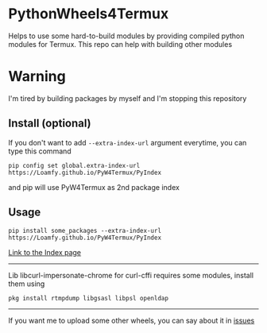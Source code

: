 # PythonWheels4Termux
Helps to use some hard-to-build modules by providing compiled python modules for Termux.​ This​ repo​ can​ help​ with building other modules

# Warning
I'm tired by building packages by myself and I'm stopping this repository

## Install (optional)
If you don't want to add ```--extra-index-url``` argument everytime, you can type this command
```
pip config set global.extra-index-url https://Loamfy.github.io/PyW4Termux/PyIndex
```
and pip will use PyW4Termux as 2nd package index

## Usage
```
pip install some_packages --extra-index-url https://Loamfy.github.io/PyW4Termux/PyIndex
```
[Link to the Index page](https://Loamfy.github.io/PyW4Termux/PyIndex/index)

________________________________________

Lib libcurl-impersonate-chrome for curl-cffi requires some modules, install them using
```
pkg install rtmpdump libgsasl libpsl openldap
```

________________________________________

If you want me to upload some other wheels, you can say about it in [issues](https://github.com/Loamfy/PyW4Termux/issues)



